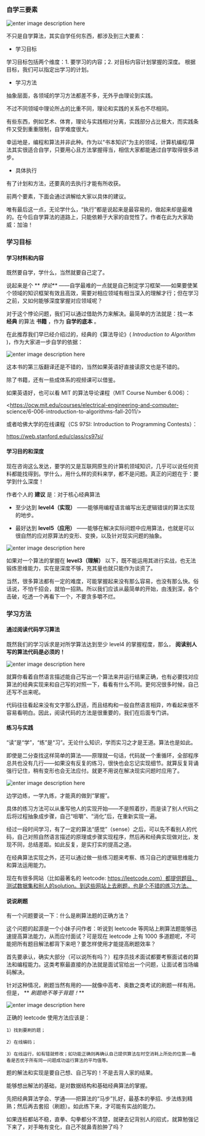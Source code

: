 ### 自学三要素

![enter image description
here](https://images.gitbook.cn/532fed90-c57b-11e9-9814-b9a401dd019a)

不只是自学算法，其实自学任何东西，都涉及到三大要素：

  * 学习目标

学习目标包括两个维度：1. 要学习的内容；2. 对目标内容计划掌握的深度。 根据目标，我们可以指定出学习的计划。

  * 学习方法

抽象层面，各领域的学习方法都差不多，无外乎由理论到实践。

不过不同领域中理论所占的比重不同，理论和实践的关系也不尽相同。

有些东西，例如艺术、体育，理论与实践相对分离，实践部分占比极大，而实践条件又受到重重限制，自学难度很大。

幸运地是，编程和算法并非此种。作为以“书本知识”为主的领域，计算机编程/算法其实很适合自学，只要用心且方法掌握得当，相信大家都能通过自学取得很多进步。

  * 具体执行

有了计划和方法，还要真的去执行才能有所收获。

前两个要素，下面会通过讲解给大家以具体的建议。

唯有最后这一点，无论学什么，“执行”都是说起来是最容易的，做起来却是最难的。在今后自学算法的道路上，只能依赖于大家的自觉性了。作者在此为大家助威：加油！

### 学习目标

#### 学习材料和内容

既然要自学，学什么，当然就要自己定了。

说起来是个 ** _悖论_**
——自学最难的一点就是自己制定学习框架——如果要使某个领域的知识框架有效且高效，需要对相应领域有相当深入的理解才行；但在学习之前，又如何能够深度掌握对应领域呢？

对于这个悖论问题，我们可以通过借助外力来解决。最简单的方法就是：找一本 **经典** 的算法 **书籍** ，作为 **自学的底本** 。

在此推荐我们早已经介绍过的，经典的《算法导论》( _Introduction to Algorithm_ )，作为大家进一步自学的依据：

![enter image description
here](https://images.gitbook.cn/4b187b30-c572-11e9-a29f-81c770546b99)

这本书的第三版翻译还是不错的，当然如果英语好直接读原文也是不错的。

除了书籍，还有一些成体系的视频课可以借鉴。

如果英语好，也可以看 MIT 的算法导论课程（MIT Course Number 6.006）：

<https://ocw.mit.edu/courses/electrical-engineering-and-computer-
science/6-006-introduction-to-algorithms-fall-2011/>

或者哈佛大学的在线课程（CS 97SI: Introduction to Programming Contests）：

<https://web.stanford.edu/class/cs97si/>

#### 学习目的和深度

现在咨询这么发达，要学的又是互联网原生的计算机领域知识，几乎可以说任何资料都能找得到。学什么，用什么样的资料来学，都不是问题。真正的问题在于：要学到什么深度！

作者个人的 **建议** 是：对于核心经典算法

  * 至少达到 **level4（实现）** ——能够用编程语言编写出无逻辑错误的算法实现的地步。

  * 最好达到 **level5（应用）** ——能够在解决实际问题中应用算法，也就是可以很自然的应对原算法的变形、变换，以及针对现实问题的抽象。

![enter image description
here](https://images.gitbook.cn/99dba9f0-c57b-11e9-ac57-95e354fe97bc)

如果对一个算法的掌握在 **level3（理解）** 以下，既不能运用其进行实战，也无法锻炼思维能力，实在是深度不够，充其量也就只能作为谈资了。

当然，很多算法都有一定的难度，可能掌握起来没有那么容易，也没有那么快。俗话说，不怕千招会，就怕一招熟。所以我们应该从最简单的开始，由浅到深，各个击破，吃透一个再看下一个，不要贪多嚼不烂。

### 学习方法

#### 通过阅读代码学习算法

既然我们的学习诉求是对所学算法达到至少 level4 的掌握程度，那么， **阅读别人写的算法代码是必须的！**

![enter image description
here](https://images.gitbook.cn/1840d770-c57c-11e9-9814-b9a401dd019a)

就算你看着自然语言描述能自己写出一个算法来并运行结果正确，也有必要找对应算法的经典实现来和自己写的对照一下，看看有什么不同。更何况很多时候，自己还写不出来呢。

代码往往看起来没有文字那么舒适，而且结构和一般自然语言相异，咋看起来很不容易看明白。因此，阅读代码的方法是很重要的，我们在后面专门讲。

#### 练习与实践

“读”是“学”，“练”是“习”。无论什么知识，学而实习之才是王道。算法也是如此。

即使是二分查找这样简单的算法——原理就一句话，代码就一个重循环，全部程序总共也没有几行——如果没有反复的练习，很快也会忘记实现细节。就算反复背诵强行记住，稍有变形也会无法应付。就更不用说在解决现实问题时应用了。

![enter image description
here](https://images.gitbook.cn/55e999e0-c57c-11e9-a29f-81c770546b99)

边学边练，一学九练，才能真的做到“掌握”。

具体的练习方法可以从重写他人的实现开始——不是照着抄，而是读了别人代码之后将过程抽象成步骤，自己“咀嚼”、“消化”后，在重新实现一遍。

经过一段时间学习，有了一定的算法“感觉”（sense）之后，可以先不看别人的代码，自己对照自然语言描述的原理或步骤实现程序，然后再和经典实现做对比，发现不同，总结差距。如此反复，是实打实的提高之道。

在经典算法实现之外，还可以通过做一些练习题来考察、练习自己的逻辑思维能力和算法运用能力。

现在有很多网站（比如最著名的 leetcode:
https://leetcode.com）都提供题目、测试数据集和别人的solution。到这些网站上去刷题，也是个不错的练习方法。

#### 说说刷题

有一个问题要说一下：什么是刷算法题的正确方法？

这个问题的起源是一个小妹子问作者：听说到 leetcode 等网站上刷算法题能够迅速提高算法能力，从而应付面试？可是现在 leetcode 上有 1000
多道题呢，不可能把所有题目解法都背下来吧？要怎样使用才能提高刷题效率？

首先要承认，确实大部分（可以说所有吗？）程序员技术面试都要考察面试者的算法和编程能力。这类考察最直接的办法就是面试官给出一个问题，让面试者当场编码解决。

针对这种情况，刷题当然有用的——就像中高考、奥数之类考试的刷题一样有用。但是， ** _刷题绝不等于背题！_**

![enter image description
here](https://images.gitbook.cn/994e9a40-c57d-11e9-ac57-95e354fe97bc)

正确的 leetcode 使用方法应该是：

    
    
    1）找到要刷的题；
    
    2）在线编码；
    
    3）在线运行，如有错就修改；如功能正确则再确认自己提供算法在时空消耗上所处的位置——看看是否优于所有同一问题成功运行算法的平均值等。
    

题的解法和实现是要自己想、自己写的！不是去背人家的结果。

能够想出解法的基础，是对数据结构和基础经典算法的掌握。

先把经典算法学会、学通——把算法的“马步”扎好，最基本的拳招、步法练到精熟；然后再去套招（刷题）。如此练下来，才可能有实战的能力。

如果连桩都站不稳，直拳、勾拳都分不清楚，就硬去记背别人的招式，就算勉强记下来了，对手略有变化，自己不就鼻青脸肿了吗？

